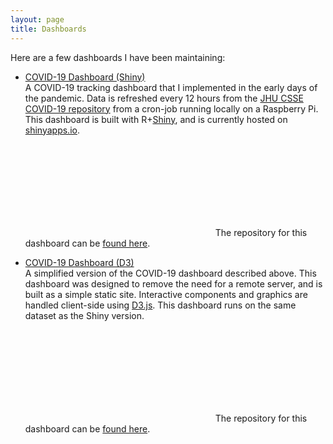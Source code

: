 ```yaml
---
layout: page
title: Dashboards
---
```


Here are a few dashboards I have been maintaining:

- [COVID-19 Dashboard (Shiny)](https://pakepley.shinyapps.io/c19-dash/)<a id="old-covid-dashboard"></a><br> A COVID-19 tracking dashboard that I implemented in the early days of the pandemic. Data is refreshed every 12 hours from the [JHU CSSE COVID-19 repository](https://github.com/CSSEGISandData/COVID-19) from a cron-job running locally on a Raspberry Pi.  This dashboard is built with R+[Shiny](https://shiny.rstudio.com/), and is currently hosted on [shinyapps.io](https://www.shinyapps.io/).

  <span><svg class="svg-icon grey" style="vertical-align:-0.1875em"><use xlink:href="{{ '/assets/minima-social-icons.svg#github' | relative_url }}"></use></svg> 
  The repository for this dashboard can be [found here](https://github.com/pkepley/c19-dash/).</span>

- [COVID-19 Dashboard (D3)](https://storage.googleapis.com/paulkepley.com/c19-dash-v2/index.html)<br>A simplified version of the COVID-19 dashboard described above. This dashboard was designed to remove the need for a remote server, and is built as a simple static site. Interactive components and graphics are handled client-side using [D3.js](https://d3js.org/). This dashboard runs on the same dataset as the Shiny version.
  
  <span><svg class="svg-icon grey" style="vertical-align:-0.1875em"><use xlink:href="{{ '/assets/minima-social-icons.svg#github' | relative_url }}"></use></svg> 
  The repository for this dashboard can be [found here](https://github.com/pkepley/c19-dash-v2/).</span>

<!-- - <u><a href = "https://www.paulkepley.com/weather-app">Weather Forecast Accuracy Dashboard</a></u>: This dashboard -->
<!--   resulted from a series of lunch conversations about the weather. The -->
<!--   data for this dashboard is sourced nightly from the NWS websiste and -->
<!--   inserted into a simple SQLite database. Data are served to the user -->
<!--   via Flask, and rendered client side via D3. The git repository for this project may be [found here](https://github.com/pkepley/weather-flask-app). -->
